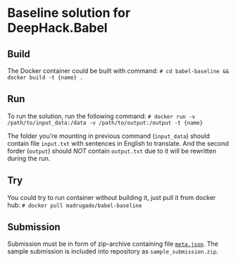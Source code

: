 # Baseline solution for DeepHack.Babel

## Build
The Docker container could be built with command:
```# cd babel-baseline && docker build -t {name} .```

## Run
To run the solution, run the following command:
```# docker run -v /path/to/input_data:/data -v /path/to/output:/output -t {name}```

The folder you're mounting in previous command (```input_data```) should contain file ```input.txt``` with sentences in English to translate. And the second forder (```output```) should *NOT* contain ```output.txt``` due to it will be rewritten during the run.

## Try
You could try to run container without building it, just pull it from docker hub:
```# docker pull madrugado/babel-baseline```

## Submission
Submission must be in form of zip-archive containing file [```meta.json```](./meta.json). The sample submission is included into repository as ```sample_submission.zip```.
